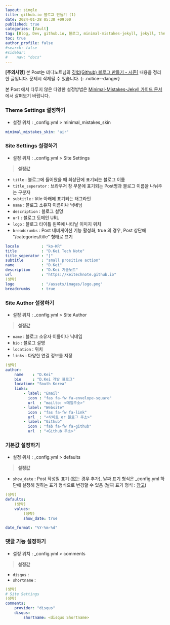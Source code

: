 ```yaml
---
layout: single
title: github.io 블로그 만들기 (1)
date: 2024-01-28 05:30 +09:00
published: true
categories: [Vault]
tag: [Blog, Dev, github.io, 블로그, minimal-mistakes-jekyll, jekyll, theme]
toc: true
author_profile: false
#search: false
#sidebar:
#    nav: "docs"
---
```


**[주의사항]** 
본 Post는 테디노트님의 [깃헙(Github) 블로그 만들기 - 시즌1](https://youtube.com/playlist?list=PLIMb_GuNnFwfQBZQwD-vCZENL5YLDZekr&si=FeUE2MrsigUqlWuN) 내용을 정리한 글입니다. 문제시 삭제될 수 있습니다.
{: .notice--danger}

본 Post 에서 다루지 않은 다양한 설정방법은 [Minimal-Mistakes-Jekyll 가이드 문서](https://mmistakes.github.io/minimal-mistakes/docs/configuration/) 에서 살펴보기 바랍니다. 


### Theme Settings 설정하기

- 설정 위치 : _config.yml > minimal_mistakes_skin

```yml
minimal_mistakes_skin: "air"  
```

### Site Settings 설정하기

- 설정 위치 : _config.yml > Site Settings

> **설정값**
- `title` : 블로그에 들어왔을 때 최상단에 표기되는 블로그 이름
- `title_seperator` : 브라우저 창 부분에 표기되는 Post명과 블로그 이름을 나눠주는 구분자
- `subtitle` : title 아래에 표기되는 태그라인
- `name` : 블로그 소유자 이름이나 닉네님
- `description` : 블로그 설명
- `url` : 블로그 도메인 URL
- `logo` : 블로그 타이틀 왼쪽에 나타날 이미지 위치
- `breadcrumbs` : Post 네비게이션 기능 활성화, true 의 경우, Post 상단에 "/categories/title" 형태로 표기

```yml
locale          : "ko-KR"
title           : "D.Kei Tech Note"
title_seperator : "|"
subtitle        : "small prositive action"
name            : "D.Kei"
description     : "D.Kei 기술노트"
url             : "https://keitechnote.github.io"
(생략)
logo            : "/assets/images/logo.png"
breadcrumbs     : true
```

### Site Author 설정하기

- 설정 위치 : _config.yml > Site Author

> **설정값**
- `name` : 블로그 소유자 이름이나 닉네임
- `bio`  : 블로그 설명
- `location` : 위치
- `links` : 다양한 연결 정보를 지정

```yml
(생략)
author:
    name    : "D.Kei"
    bio     : "D.Kei 개발 블로그"
    location: "South Korea"
    links:
        - label: "Email"
          icon : "fas fa-fw fa-envelope-square"
          url  : "mailto: <메일주소>"
        - label: "Website"
          icon : "fas fa-fw fa-link"
          url  : "<사이트 or 블로그 주소>"
        - label: "Github"
          icon : "fab fa-fw fa-github"
          url  : "<Github 주소>"
```

### 기본값 설정하기

- 설정 위치 : _config.yml > defaults

> **설정값**
- `show_date` : Post 작성일 표기 (없는 경우 추가), 날짜 표기 형식은 _config.yml 하단에 설정해 원하는 표기 형식으로 변경할 수 있음 (날짜 표기 형식 : [참고](https://www.shortcutfoo.com/app/dojos/ruby-date-format-strftime/cheatsheet))

```yml
(생략)
defaults:
    (생략)
    values:
        (생략)
        show_date: true

date_format: "%Y-%m-%d"
```

### 댓글 기능 설정하기

- 설정 위치 : _config.yml > comments 

> **설정값**
- `disqus` : 
- `shortname` : 

```yml
(생략)
# Site Settings
(생략)
comments:
    provider: "disqus"
    disqus:
        shortname: <disqus Shortname>
```